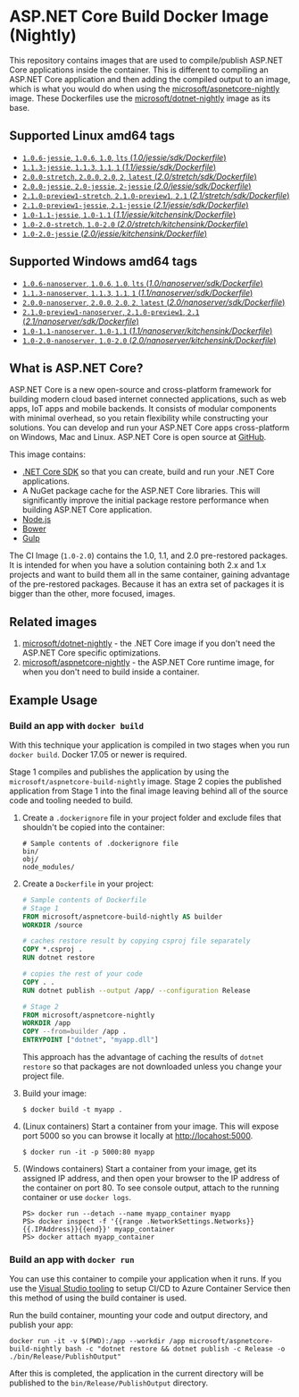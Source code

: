 
ASP.NET Core Build Docker Image (Nightly)
=========================================

This repository contains images that are used to compile/publish ASP.NET Core applications inside the container. This is different to compiling an ASP.NET Core application and then adding the compiled output to an image, which is what you would do when using the [microsoft/aspnetcore-nightly](https://hub.docker.com/r/microsoft/aspnetcore-nightly/) image. These Dockerfiles use the [microsoft/dotnet-nightly](https://hub.docker.com/r/microsoft/dotnet-nightly/) image as its base.

## Supported Linux amd64 tags

- [`1.0.6-jessie`, `1.0.6`, `1.0`, `lts` (*1.0/jessie/sdk/Dockerfile*)](https://github.com/aspnet/aspnet-docker/blob/dev/1.0/jessie/sdk/Dockerfile)
- [`1.1.3-jessie`, `1.1.3`, `1.1`, `1` (*1.1/jessie/sdk/Dockerfile*)](https://github.com/aspnet/aspnet-docker/blob/dev/1.1/jessie/sdk/Dockerfile)
- [`2.0.0-stretch`, `2.0.0`, `2.0`, `2`, `latest` (*2.0/stretch/sdk/Dockerfile*)](https://github.com/aspnet/aspnet-docker/blob/dev/2.0/stretch/sdk/Dockerfile)
- [`2.0.0-jessie`, `2.0-jessie`, `2-jessie` (*2.0/jessie/sdk/Dockerfile*)](https://github.com/aspnet/aspnet-docker/blob/dev/2.0/jessie/sdk/Dockerfile)
- [`2.1.0-preview1-stretch`, `2.1.0-preview1`, `2.1` (*2.1/stretch/sdk/Dockerfile*)](https://github.com/aspnet/aspnet-docker/blob/dev/2.1/stretch/sdk/Dockerfile)
- [`2.1.0-preview1-jessie`, `2.1-jessie` (*2.1/jessie/sdk/Dockerfile*)](https://github.com/aspnet/aspnet-docker/blob/dev/2.1/jessie/sdk/Dockerfile)
- [`1.0-1.1-jessie`, `1.0-1.1` (*1.1/jessie/kitchensink/Dockerfile*)](https://github.com/aspnet/aspnet-docker/blob/dev/1.1/jessie/kitchensink/Dockerfile)
- [`1.0-2.0-stretch`, `1.0-2.0` (*2.0/stretch/kitchensink/Dockerfile*)](https://github.com/aspnet/aspnet-docker/blob/dev/2.0/stretch/kitchensink/Dockerfile)
- [`1.0-2.0-jessie` (*2.0/jessie/kitchensink/Dockerfile*)](https://github.com/aspnet/aspnet-docker/blob/dev/2.0/jessie/kitchensink/Dockerfile)

## Supported Windows amd64 tags

- [`1.0.6-nanoserver`, `1.0.6`, `1.0`, `lts` (*1.0/nanoserver/sdk/Dockerfile*)](https://github.com/aspnet/aspnet-docker/blob/dev/1.0/nanoserver/sdk/Dockerfile)
- [`1.1.3-nanoserver`, `1.1.3`, `1.1`, `1` (*1.1/nanoserver/sdk/Dockerfile*)](https://github.com/aspnet/aspnet-docker/blob/dev/1.1/nanoserver/sdk/Dockerfile)
- [`2.0.0-nanoserver`, `2.0.0`, `2.0`, `2`, `latest` (*2.0/nanoserver/sdk/Dockerfile*)](https://github.com/aspnet/aspnet-docker/blob/dev/2.0/nanoserver/sdk/Dockerfile)
- [`2.1.0-preview1-nanoserver`, `2.1.0-preview1`, `2.1` (*2.1/nanoserver/sdk/Dockerfile*)](https://github.com/aspnet/aspnet-docker/blob/dev/2.1/nanoserver/sdk/Dockerfile)
- [`1.0-1.1-nanoserver`, `1.0-1.1` (*1.1/nanoserver/kitchensink/Dockerfile*)](https://github.com/aspnet/aspnet-docker/blob/dev/1.1/nanoserver/kitchensink/Dockerfile)
- [`1.0-2.0-nanoserver`, `1.0-2.0` (*2.0/nanoserver/kitchensink/Dockerfile*)](https://github.com/aspnet/aspnet-docker/blob/dev/2.0/nanoserver/kitchensink/Dockerfile)

## What is ASP.NET Core?

ASP.NET Core is a new open-source and cross-platform framework for building modern cloud based internet connected applications, such as web apps, IoT apps and mobile backends. It consists of modular components with minimal overhead, so you retain flexibility while constructing your solutions. You can develop and run your ASP.NET Core apps cross-platform on Windows, Mac and Linux. ASP.NET Core is open source at [GitHub](https://github.com/aspnet).

This image contains:

- [.NET Core SDK](https://github.com/dotnet/cli) so that you can create, build and run your .NET Core applications.
- A NuGet package cache for the ASP.NET Core libraries.  This will significantly improve the initial package restore performance when building ASP.NET Core application.
- [Node.js](https://nodejs.org)
- [Bower](https://bower.io/)
- [Gulp](http://gulpjs.com/)

The CI Image (`1.0-2.0`) contains the 1.0, 1.1, and 2.0 pre-restored packages. It is intended for when you have a solution containing both 2.x and 1.x projects and want to build them all in the same container, gaining advantage of the pre-restored packages. Because it has an extra set of packages it is bigger than the other, more focused, images.

## Related images

1. [microsoft/dotnet-nightly](https://hub.docker.com/r/microsoft/dotnet-nightly/) - the .NET Core image if you don't need the ASP.NET Core specific optimizations.
2. [microsoft/aspnetcore-nightly](https://hub.docker.com/r/microsoft/aspnetcore-nightly/) - the ASP.NET Core runtime image, for when you don't need to build inside a container.

## Example Usage

### Build an app with `docker build`

With this technique your application is compiled in two stages when you run `docker build`. Docker 17.05 or newer is required.

Stage 1 compiles and publishes the application by using the `microsoft/aspnetcore-build-nightly` image. Stage 2 copies the published application
from Stage 1 into the final image leaving behind all of the source code and tooling needed to build.

1. Create a `.dockerignore` file in your project folder and exclude files that shouldn't be copied into the container:

    ```
    # Sample contents of .dockerignore file
    bin/
    obj/
    node_modules/
    ```

1. Create a `Dockerfile` in your project:

    ```Dockerfile
    # Sample contents of Dockerfile
    # Stage 1
    FROM microsoft/aspnetcore-build-nightly AS builder
    WORKDIR /source

    # caches restore result by copying csproj file separately
    COPY *.csproj .
    RUN dotnet restore

    # copies the rest of your code
    COPY . .
    RUN dotnet publish --output /app/ --configuration Release

    # Stage 2
    FROM microsoft/aspnetcore-nightly
    WORKDIR /app
    COPY --from=builder /app .
    ENTRYPOINT ["dotnet", "myapp.dll"]
    ```

    This approach has the advantage of caching the results of `dotnet restore` so that packages are not downloaded unless you change your
    project file.

1. Build your image:

    ```
    $ docker build -t myapp .
    ```

1. (Linux containers) Start a container from your image. This will expose port 5000 so you can browse it locally at <http://locahost:5000>.

    ```
    $ docker run -it -p 5000:80 myapp
    ```

1. (Windows containers) Start a container from your image, get its assigned IP address, and then open your browser to the IP address
    of the container on port 80. To see console output, attach to the running container or use `docker logs`.

    ```
    PS> docker run --detach --name myapp_container myapp
    PS> docker inspect -f '{{range .NetworkSettings.Networks}}{{.IPAddress}}{{end}}' myapp_container
    PS> docker attach myapp_container
    ```

### Build an app with `docker run`

You can use this container to compile your application when it runs. If you use the [Visual Studio tooling](https://blogs.msdn.microsoft.com/webdev/2016/11/16/new-docker-tools-for-visual-studio/) to setup CI/CD to Azure Container Service then this method of using the build container is used.

Run the build container, mounting your code and output directory, and publish your app:

```
docker run -it -v $(PWD):/app --workdir /app microsoft/aspnetcore-build-nightly bash -c "dotnet restore && dotnet publish -c Release -o ./bin/Release/PublishOutput"
```

After this is completed, the application in the current directory will be published to the `bin/Release/PublishOutput` directory.

